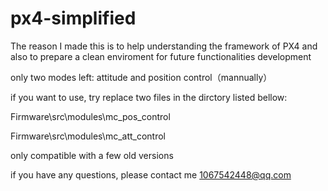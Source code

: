 # px4-simplified  

The reason I made this is to help understanding the framework of PX4 and also to prepare a clean enviroment for future functionalities development    

only two modes left: attitude and position control（mannually）   

if you want to use, try replace two files in the dirctory listed bellow:  

Firmware\src\modules\mc_pos_control 

Firmware\src\modules\mc_att_control 

only compatible with a few old versions  

if you have any questions, please contact me 1067542448@qq.com
  
